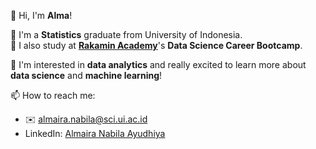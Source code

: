 :wave: Hi, I'm **Alma**!

:school_satchel: I'm a **Statistics** graduate from University of Indonesia. <br>
:school_satchel: I also study at [**Rakamin Academy**](https://rakamin.com)'s **Data Science Career Bootcamp**. <br>

:eyes: I'm interested in **data analytics** and really excited to learn more about **data science** and **machine learning**! <br>

:mailbox: How to reach me: <br>
* :envelope: almaira.nabila@sci.ui.ac.id
* LinkedIn: [Almaira Nabila Ayudhiya](https://linkedin.com/in/almaira-nabila-ayudhiya)
  
